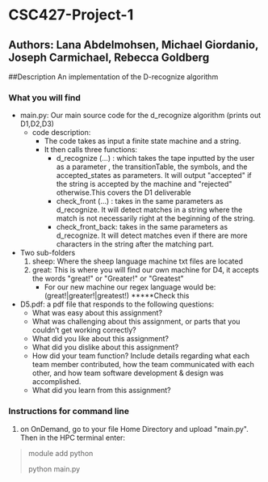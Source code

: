 # CSC427-Project-1 
## Authors: Lana Abdelmohsen, Michael Giordanio, Joseph Carmichael, Rebecca Goldberg 
##Description 
An implementation of the D-recognize algorithm 
### What you will find  
- main.py: Our main source code for the d_recognize algorithm (prints out D1,D2,D3) 
    - code description: 
        - The code takes as input a finite state machine and a string. 
        - It then calls three functions:
            - d_recognize (...) : which takes the tape inputted by the user as a parameter , the transitionTable, the symbols, and the accepted_states as parameters. It will output "accepted" if the string is accepted by the machine and "rejected" otherwise.This covers the D1 deliverable 
            - check_front (...) : takes in the same parameters as d_recognize. It will detect matches in a string where the match is not necessarily right at the
beginning of the string. 
            - check_front_back: takes in the same parameters as d_recognize. It will detect matches even if there are more characters in the string after the matching part.
- Two sub-folders 
    1. sheep: Where the sheep language machine txt files are located   
    2. great: This is where you will find our own machine for D4, it accepts the words "great!" or "Greater!" or "Greatest"
        - For our new machine our regex language would be: (great!|greater!|greatest!) *****Check this
- D5.pdf: a pdf file that responds to the following questions: 
    - What was easy about this assignment?
    - What was challenging about this assignment, or parts that you couldn’t
      get working correctly?
    - What did you like about this assignment?
    - What did you dislike about this assignment?
    - How did your team function? Include details regarding what each team
      member contributed, how the team communicated with each other, and
      how team software development & design was accomplished. 
    - What did you learn from this assignment? 

### Instructions for command line 

1. on OnDemand, go to your file Home Directory and upload "main.py". Then in the HPC terminal enter: 
>
> module add python 
> 
> python main.py 
>
